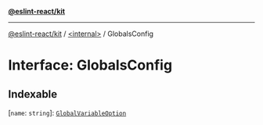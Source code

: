 [**@eslint-react/kit**](../../README.md)

***

[@eslint-react/kit](../../README.md) / [\<internal\>](../README.md) / GlobalsConfig

# Interface: GlobalsConfig

## Indexable

\[`name`: `string`\]: [`GlobalVariableOption`](../type-aliases/GlobalVariableOption.md)
